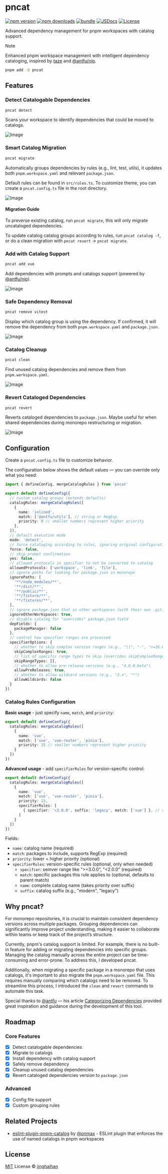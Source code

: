 # pncat

[![npm version][npm-version-src]][npm-version-href]
[![npm downloads][npm-downloads-src]][npm-downloads-href]
[![bundle][bundle-src]][bundle-href]
[![JSDocs][jsdocs-src]][jsdocs-href]
[![License][license-src]][license-href]

Advanced dependency management for pnpm workspaces with catalog support.

> [!NOTE]
> Enhanced pnpm workspace management with intelligent dependency cataloging, inspired by [taze](https://github.com/antfu-collective/taze) and [@antfu/nip](https://github.com/antfu/nip).

```bash
pnpm add -D pncat
```

## Features

### Detect Catalogable Dependencies

```bash
pncat detect
```

Scans your workspace to identify dependencies that could be moved to catalogs.

![Image](/assets/detect.png)

### Smart Catalog Migration

```bash
pncat migrate
```

Automatically groups dependencies by rules (e.g., lint, test, utils), it updates both `pnpm.workspace.yaml` and relevant `package.json`.

Default rules can be found in `src/rules.ts`. To customize theme, you can create a `pncat.config.ts` file in the root directory.

![Image](/assets/migrate.png)

#### Migration Guide

To preverse existing catalog, run `pncat migrate`, this will only migrate uncataloged dependencies.

To update catalog catalog groups according to rules, run `pncat catalog -f`, or do a clean migration with `pncat revert` → `pncat migrate`.

### Add with Catalog Support

```bash
pncat add vue
```

Add dependencies with prompts and catalogs support (powered by [@antfu/nip](https://github.com/antfu/nip)).

![Image](/assets/add.png)

### Safe Dependency Removal

```bash
pncat remove vitest
```

Display which catalog group is using the dependency. If confirmed, it will remove the dependency from both `pnpm.workspace.yaml` and `package.json`.

![Image](/assets/remove.png)

### Catalog Cleanup

```bash
pncat clean
```

Find unused catalog dependencies and remove them from `pnpm.workspace.yaml`.

![Image](/assets/clean.png)

### Revert Cataloged Dependencies

```bash
pncat revert
```

Reverts cataloged dependencies to `package.json`. Maybe useful for when shared dependencies during monorepo restructuring or migration.

![Image](/assets/revert.png)

## Configuration

Create a `pncat.config.ts` file to customize behavior.

The configuration below shows the default values — you can override only what you need:

```ts
import { defineConfig, mergeCatalogRules } from 'pncat'

export default defineConfig({
  // custom catalog groups (extends defaults)
  catalogRules: mergeCatalogRules([
    {
      name: 'inlined',
      match: ['@antfu/utils'], // string or RegExp
      priority: 0 // smaller numbers represent higher priority
    },
  ]),
  // default execution mode
  mode: 'detect',
  // force cataloging according to rules, ignoring original configurations
  force: false,
  // skip prompt confirmation
  yes: false,
  // allowed protocols in specifier to not be converted to catalog
  allowedProtocols: ['workspace', 'link', 'file'],
  // ignore paths for looking for package.json in monorepo
  ignorePaths: [
    '**/node_modules/**',
    '**/dist/**',
    '**/public/**',
    '**/fixture/**',
    '**/fixtures/**',
  ],
  // ignore package.json that in other workspaces (with their own .git,pnpm-workspace.yaml,etc.)
  ignoreOtherWorkspaces: true,
  // disable catalog for "overrides" package.json field
  depFields: {
    packageManager: false
  },
  // control how specifier ranges are processed
  specifierOptions: {
    // whether to skip complex version ranges (e.g., "||", "-", ">=16.0.0")
    skipComplexRanges: true,
    // list of specific range types to skip (overrides skipComplexRanges)
    skipRangeTypes: [],
    // whether to allow pre-release versions (e.g., "4.0.0-beta")
    allowPreReleases: true,
    // whether to allow wildcard versions (e.g., "3.x", "*")
    allowWildcards: false
  }
})
```

### Catalog Rules Configuration

**Basic usage** - just specify `name`, `match`, and `priority`:

```ts
export default defineConfig({
  catalogRules: mergeCatalogRules([
    {
      name: 'vue',
      match: ['vue', 'vue-router', 'pinia'],
      priority: 15 // smaller numbers represent higher priority
    }
  ])
})
```

**Advanced usage** - add `specifierRules` for version-specific control:

```ts
export default defineConfig({
  catalogRules: mergeCatalogRules([
    {
      name: 'vue',
      match: ['vue', 'vue-router', 'pinia'],
      priority: 15,
      specifierRules: [
        { specifier: '<3.0.0', suffix: 'legacy', match: ['vue'] }, // vue-legacy
      ]
    }
  ])
})
```

Fields:
- `name`: catalog name (required)
- `match`: packages to include, supports RegExp (required)
- `priority`: lower = higher priority (optional)
- `specifierRules`: version-specific rules (optional, only when needed)
  - `specifier`: semver range like ">=3.0.0", "<2.0.0" (required)
  - `match`: specific packages this rule applies to (optional, defaults to parent match)
  - `name`: complete catalog name (takes priority over suffix)
  - `suffix`: catalog suffix (e.g., "modern", "legacy")

## Why pncat?

For monorepo repositories, it is crucial to maintain consistent dependency versions across multiple packages. Grouping dependencies can significantly improve project understanding, making it easier to collaborate within teams or keep track of the project’s structure.

Currently, pnpm's catalog support is limited. For example, there is no built-in feature for adding or migrating dependencies into specific groups. Managing the catalog manually across the entire project can be time-consuming and error-prone. To address this, I developed pncat.

Additionally, when migrating a specific package in a monorepo that uses catalogs, it's important to also migrate the `pnpm.workspace.yaml` file. This requires manually comparing which catalogs need to be removed. To streamline this process, I introduced the `clean` and `revert` commands to automate this task.

Special thanks to [@antfu](https://github.com/antfu) — his article [Categorizing Dependencies](https://antfu.me/posts/categorize-deps) provided great inspiration and guidance during the development of this tool.

## Roadmap

### Core Features
- [x] Detect catalogable dependencies
- [x] Migrate to catalogs
- [x] Install dependency with catalog support
- [x] Safely remove dependency
- [x] Cleanup unused catalog dependencies
- [x] Revert cataloged dependencies version to `package.json`

### Advanced
- [x] Config file support
- [x] Custom grouping rules

## Related Projects

+ [eslint-plugin-pnpm-catalog](https://github.com/onmax/eslint-plugin-pnpm-catalog) by [@onmax](https://github.com/onmax) - ESLint plugin that enforces the use of named catalogs in pnpm workspaces

## License

[MIT](./LICENSE) License © [jinghaihan](https://github.com/jinghaihan)

<!-- Badges -->

[npm-version-src]: https://img.shields.io/npm/v/pncat?style=flat&colorA=080f12&colorB=1fa669
[npm-version-href]: https://npmjs.com/package/pncat
[npm-downloads-src]: https://img.shields.io/npm/dm/pncat?style=flat&colorA=080f12&colorB=1fa669
[npm-downloads-href]: https://npmjs.com/package/pncat
[bundle-src]: https://img.shields.io/bundlephobia/minzip/pncat?style=flat&colorA=080f12&colorB=1fa669&label=minzip
[bundle-href]: https://bundlephobia.com/result?p=pncat
[license-src]: https://img.shields.io/badge/license-MIT-blue.svg?style=flat&colorA=080f12&colorB=1fa669
[license-href]: https://github.com/jinghaihan/pncat/LICENSE
[jsdocs-src]: https://img.shields.io/badge/jsdocs-reference-080f12?style=flat&colorA=080f12&colorB=1fa669
[jsdocs-href]: https://www.jsdocs.io/package/pncat
